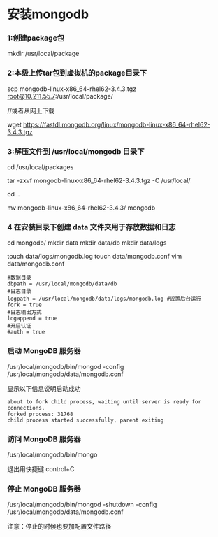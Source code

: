 # 安装mongodb



### 1:创建package包

mkdir /usr/local/package

### 2:本级上传tar包到虚拟机的package目录下

scp mongodb-linux-x86_64-rhel62-3.4.3.tgz root@10.211.55.7:/usr/local/package/

//或者从网上下载

wget https://fastdl.mongodb.org/linux/mongodb-linux-x86_64-rhel62-3.4.3.tgz

### 3:解压文件到  /usr/local/mongodb  目录下

cd /usr/local/packages

tar -zxvf mongodb-linux-x86_64-rhel62-3.4.3.tgz -C /usr/local/

cd ..

mv mongodb-linux-x86_64-rhel62-3.4.3/ mongodb

### 4 在安装目录下创建 data 文件夹用于存放数据和日志

cd mongodb/
mkdir data
mkdir data/db
mkdir data/logs

touch data/logs/mongodb.log
touch data/mongodb.conf
vim data/mongodb.conf

```#端口号 port = 27017
#数据目录
dbpath = /usr/local/mongodb/data/db
#日志目录
logpath = /usr/local/mongodb/data/logs/mongodb.log #设置后台运行
fork = true
#日志输出方式
logappend = true
#开启认证
#auth = true
```



### 启动 MongoDB 服务器

/usr/local/mongodb/bin/mongod -config /usr/local/mongodb/data/mongodb.conf

显示以下信息说明启动成功

```
about to fork child process, waiting until server is ready for connections.
forked process: 31768
child process started successfully, parent exiting
```

### 访问 MongoDB 服务器

/usr/local/mongodb/bin/mongo

退出用快捷键 control+C 

### 停止 MongoDB 服务器

/usr/local/mongodb/bin/mongod -shutdown -config /usr/local/mongodb/data/mongodb.conf

注意：停止的时候也要加配置文件路径



